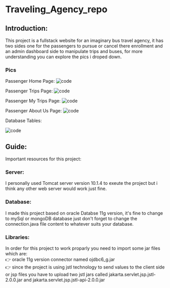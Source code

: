 # Traveling_Agency_repo
## Introduction:
This project is a fullstack website for an imaginary bus travel agency, it has two sides one for the passengers to pursue or cancel there enrollment and an admin dashboard side to manipulate trips and buses, for more understanding you can explore the pics i droped down. 
### Pics
Passenger Home Page:
![code](Pics/Passenger/Passenger_home_page.jpg)

Passenger Trips Page:
![code](Pics/Passenger/Passenger_trips_page.png)

Passenger My Trips Page:
![code](Pics/Passenger/Passenger_mytrips_page.png)

Passenger About Us Page:
![code](Pics/Passenger/Passenger_aboutus_page.png)

Database Tables:

![code](Pics/Database/Tables.jpg)

## Guide:
Important resources for this project:
### Server:
I personally used Tomcat server version 10.1.4 to exeute the project but i think any other web server would work just fine.
### Database:
I made this project based on oracle Databse 11g version, it's fine to change to mySql or mongoDB database just don't forget to change the connection.java
file content to whatever suits your database.
### Libraries:
In order for this project to work proparly you need to import some jar files which are: <br>
:point_right: oracle 11g version connector named ojdbc6_g.jar <br>
:point_right: since the project is using jstl technology to send values to the client side or jsp files you have to upload two jstl jars called jakarta.servlet.jsp.jstl-2.0.0.jar and jakarta.servlet.jsp.jstl-api-2.0.0.jar 


